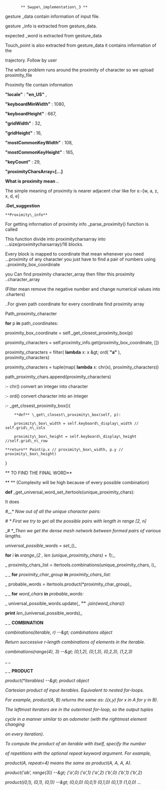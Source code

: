            ** Swype\_implementation\_3 **

 gesture \_data contain information of input file.

 gesture \_info is extracted from gesture\_data.

 expected \_word  is extracted from gesture\_data

 Touch\_point is also extracted from gesture\_data it contains information of the

 trajectory.   Follow by user

 The whole problem runs around the proximity of character so we upload proximity\_file

Proximity file contain information

**&quot;locale&quot;** : **&quot;en\_US&quot;** ,

**&quot;keyboardMinWidth&quot;** : 1080,

**&quot;keyboardHeight&quot;** : 667,

**&quot;gridWidth&quot;** : 32,

**&quot;gridHeight&quot;** : 16,

**&quot;mostCommonKeyWidth&quot;** : 108,

**&quot;mostCommonKeyHeight&quot;** : 165,

**&quot;keyCount&quot;** : 29,

**&quot;proximityCharsArray=[...]**

  **What is proximity mean .**.

 The simple meaning of proximity is nearer adjacent char like for s:-[w, a, z, x, d, e]

**.Get\_suggestion**

    **Proximity\_info**

   For getting information of proximity info \_parse\_proximity() function is called

   This function divide into proximitycharsarray into ...size(proximitycharsarray)/16 blocks.

   Every block is mapped to coordinate that mean whenever you need ...proximity of any character you just have to find a pair of numbers using ..proximity\_box\_coordinate

  you Can find proximity character\_array then filter this proximity   ..character\_array

 (Filter mean remove the negative number and change numerical values into    .charters)

..For given path coordinate for every coordinate find proximity array

  Path\_proximity\_character

  **for** p **in** path\_coordinates:

  proximity\_box\_coordinate = self.\_get\_closest\_proximity\_box(p)

proximity\_characters = self.proximity\_info.get(proximity\_box\_coordinate, [])

proximity\_characters = filter( **lambda** x: x \&gt; ord( **&quot;a&quot;** ), proximity\_characters)

proximity\_characters = tuple(map( **lambda** x: chr(x), proximity\_characters))

path\_proximity\_chars.append(proximity\_characters)

:- chr() convert an integer into character

:- ord() convert character into an integer

:- \_get\_closest\_proximity\_box(){

        **def** \_get\_closest\_proximity\_box(self, p):

        proximity\_box\_width = self.keyboard\_display\_width // self.grid\_n\_cols

        proximity\_box\_height = self.keyboard\_display\_height //self.grid\_n\_row

    **return** Point(p.x // proximity\_box\_width, p.y // proximity\_box\_height)

}

**                                    TO FIND THE FINAL WORD**

**     ** (Complexity will be high because of every possible combination)

**def** \_get\_universal\_word\_set\_itertools(unique\_proximity\_chars):

It does

_#__\*_ _Now out of all the unique character pairs:_

_# \* First we try to get all the possible pairs with length in range [2, n]_

_# \*__Then we get the dense mesh network between formed pairs of various lengths._

_universal\_possible\_words =_ _set__()_

**for** _i_ **in** _xrange__(__2 __,_ _len__ (unique\_proximity\_chars) +_ _1__):_

_   proximity\_chars\_list = itertools.combinations(unique\_proximity\_chars, i)_

_   _ **for** _proximity\_char\_group_ **in** _proximity\_chars\_list:_

_       probable\_words = itertools.product(\*proximity\_char\_group)_

_       _ **for** _word\_chars_ **in** _probable\_words:_

_           universal\_possible\_words.update(_ **&quot;&quot;** _.join(word\_chars))_

**print** _len__(universal\_possible\_words)_

_                       _ **COMBINATION**

_combinations(iterable, r) --\&gt; combinations object_

_Return successive r-length combinations of elements in the iterable._

_combinations(range(4), 3) --\&gt; (0,1,2), (0,1,3), (0,2,3), (1,2,3)_

_     _

_                                 _ **PRODUCT**

_product(\*iterables) --\&gt; product object_

_Cartesian product of input iterables.  Equivalent to nested for-loops._

_For example, product(A, B) returns the same as:  ((x,y) for x in A for y in B)._

_The leftmost iterators are in the outermost for-loop, so the output tuples_

_cycle in a manner similar to an odometer (with the rightmost element changing_

_on every iteration)._

_To compute the product of an iterable with itself, specify the number_

_of repetitions with the optional repeat keyword argument. For example,_

_product(A, repeat=4) means the same as product(A, A, A, A)._

_product(&#39;ab&#39;, range(3)) --\&gt; (&#39;a&#39;,0) (&#39;a&#39;,1) (&#39;a&#39;,2) (&#39;b&#39;,0) (&#39;b&#39;,1) (&#39;b&#39;,2)_

_product((0,1), (0,1), (0,1)) --\&gt; (0,0,0) (0,0,1) (0,1,0) (0,1,1) (1,0,0) ..._
